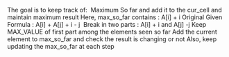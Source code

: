The goal is to keep track of:
​
Maximum So far and add it to the cur_cell and maintain maximum result
Here, max_so_far contains : A[i] + i
Original Given Formula : A[i] + A[j] + i - j
​
Break in two parts : A[i] + i and A[j] -j
Keep MAX_VALUE of first part among the elements seen so far
Add the current element to max_so_far and check the result is changing or not
Also, keep updating the max_so_far at each step